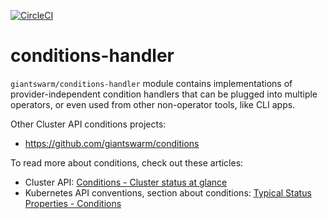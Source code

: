 [![CircleCI](https://circleci.com/gh/giantswarm/conditions-handler.svg?style=shield)](https://circleci.com/gh/giantswarm/conditions-handler)

# conditions-handler

`giantswarm/conditions-handler` module contains implementations of provider-independent
condition handlers that can be plugged into multiple operators, or even used from
other non-operator tools, like CLI apps.

Other Cluster API conditions projects:
- https://github.com/giantswarm/conditions

To read more about conditions, check out these articles:
- Cluster API: [Conditions - Cluster status at glance](https://github.com/kubernetes-sigs/cluster-api/blob/master/docs/proposals/20200506-conditions.md)
- Kubernetes API conventions, section about conditions: [Typical Status Properties - Conditions](https://github.com/kubernetes/community/blob/master/contributors/devel/sig-architecture/api-conventions.md#typical-status-properties)
